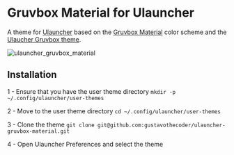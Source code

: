 # Gruvbox Material for Ulauncher

A theme for [Ulauncher](https://github.com/Ulauncher/Ulauncher) based on the [Gruvbox Material](https://github.com/sainnhe/gruvbox-material) color scheme and the [Ulaucher Gruvbox theme](https://github.com/SylEleuth/ulauncher-gruvbox).

![ulauncher_gruvbox_material](https://user-images.githubusercontent.com/57065994/153770368-3fe87554-c40a-48f3-bbb6-3fbc95001218.png)

## Installation

1 - Ensure that you have the user theme directory `mkdir -p ~/.config/ulauncher/user-themes`

2 - Move to the user theme directory `cd ~/.config/ulauncher/user-themes`

3 - Clone the theme `git clone git@github.com:gustavothecoder/ulauncher-gruvbox-material.git`

4 - Open Ulauncher Preferences and select the theme
